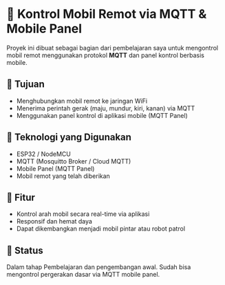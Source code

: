 # 🚗 Kontrol Mobil Remot via MQTT & Mobile Panel

Proyek ini dibuat sebagai bagian dari pembelajaran saya untuk mengontrol mobil remot menggunakan protokol **MQTT** dan panel kontrol berbasis mobile.

## 🎯 Tujuan

- Menghubungkan mobil remot ke jaringan WiFi
- Menerima perintah gerak (maju, mundur, kiri, kanan) via MQTT
- Menggunakan panel kontrol di aplikasi mobile (MQTT Panel)

## 🔧 Teknologi yang Digunakan

- ESP32 / NodeMCU
- MQTT (Mosquitto Broker / Cloud MQTT)
- Mobile Panel (MQTT Panel)
- Mobil remot yang telah diberikan

## 🧠 Fitur

- Kontrol arah mobil secara real-time via aplikasi
- Responsif dan hemat daya
- Dapat dikembangkan menjadi mobil pintar atau robot patrol

## 🚀 Status

Dalam tahap Pembelajaran dan pengembangan awal. Sudah bisa mengontrol pergerakan dasar via MQTT mobile panel.

